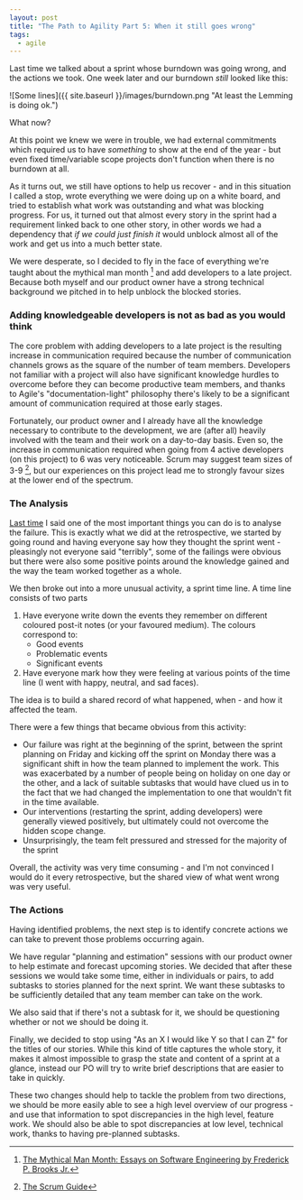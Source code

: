 ```yaml
---
layout: post
title: "The Path to Agility Part 5: When it still goes wrong"
tags:
  - agile
---
```


Last time we talked about a sprint whose burndown was going wrong, and the
actions we took.
One week later and our burndown _still_ looked like this:

![Some lines]({{ site.baseurl }}/images/burndown.png "At least the Lemming is doing ok.")

What now?

At this point we knew we were in trouble, we had external commitments which
required us to have _something_ to show at the end of the year - but even
fixed time/variable scope projects don't function when there is no burndown at
all.

As it turns out, we still have options to help us recover - and in this
situation I called a stop, wrote everything we were doing up on a white board,
and tried to establish what work was outstanding and what was blocking progress.
For us, it turned out that almost every story in the sprint had a requirement
linked back to one other story, in other words we had a dependency that
_if we could just finish it_ would unblock almost all of the work and get us
into a much better state.

We were desperate, so I decided to fly in the face of everything we're taught
about the mythical man month [^mmm] and add developers to a late project.
Because both myself and our product owner have a strong technical background
we pitched in to help unblock the blocked stories.

[^mmm]: [The Mythical Man Month: Essays on Software Engineering by Frederick P. Brooks Jr.](https://www.amazon.co.uk/gp/search/ref=as_li_qf_sp_sr_il_tl?ie=UTF8&camp=1634&creative=6738&index=aps&keywords=mythical%20man%20month&linkCode=as2&tag=deuscouk-21)

### Adding knowledgeable developers is not as bad as you would think

The core problem with adding developers to a late project is the resulting
increase in communication required because the number of communication channels
grows as the square of the number of team members.
Developers not familiar with a project will also have significant knowledge
hurdles to overcome before they can become productive team members, and thanks
to Agile's "documentation-light" philosophy there's likely to be a significant
amount of communication required at those early stages.

Fortunately, our product owner and I already have all the knowledge necessary
to contribute to the development, we are (after all) heavily involved with the
team and their work on a day-to-day basis.
Even so, the increase in communication required when going from 4 active
developers (on this project) to 6 was very noticeable.
Scrum may suggest team sizes of 3-9 [^scrumguide], but our experiences on this project lead
me to strongly favour sizes at the lower end of the spectrum.

[^scrumguide]: [The Scrum Guide](http://www.scrumguides.org/docs/scrumguide/v2016/2016-Scrum-Guide-US.pdf)

### The Analysis

[Last time](/Agile-Part-4/) I said one of the most important things you can do
is to analyse the failure.
This is exactly what we did at the retrospective, we started by going round and
having everyone say how they thought the sprint went - pleasingly not everyone
said "terribly", some of the failings were obvious but there were also some
positive points around the knowledge gained and the way the team worked together
as a whole.

We then broke out into a more unusual activity, a sprint time line.
A time line consists of two parts

1. Have everyone write down the events they remember on different coloured
   post-it notes (or your favoured medium). The colours correspond to:
   * Good events
   * Problematic events
   * Significant events
2. Have everyone mark how they were feeling at various points of the time line
   (I went with happy, neutral, and sad faces).

 The idea is to build a shared record of what happened, when - and how it
 affected the team.

 There were a few things that became obvious from this activity:

 * Our failure was right at the beginning of the sprint, between the sprint
   planning on Friday and kicking off the sprint on Monday there was a
   significant shift in how the team planned to implement the work.
   This was exacerbated by a number of people being on holiday on one day or
   the other, and a lack of suitable subtasks that would have clued us in to the
   fact that we had changed the implementation to one that wouldn't fit in the
   time available.
 * Our interventions (restarting the sprint, adding developers) were generally
   viewed positively, but ultimately could not overcome the hidden scope change.
 * Unsurprisingly, the team felt pressured and stressed for the majority of the
   sprint

Overall, the activity was very time consuming - and I'm not convinced I would
do it every retrospective, but the shared view of what went wrong was very useful.

### The Actions

Having identified problems, the next step is to identify concrete actions we
can take to prevent those problems occurring again.

We have regular "planning and estimation" sessions with our product owner to
help estimate and forecast upcoming stories.
We decided that after these sessions we would take some time, either in
individuals or pairs, to add subtasks to stories planned for the next sprint.
We want these subtasks to be sufficiently detailed that any team member can
take on the work.

We also said that if there's not a subtask for it, we should be questioning
whether or not we should be doing it.

Finally, we decided to stop using "As an X I would like Y so that I can Z" for
the titles of our stories.
While this kind of title captures the whole story, it makes it almost impossible
to grasp the state and content of a sprint at a glance, instead our PO will try
to write brief descriptions that are easier to take in quickly.

These two changes should help to tackle the problem from two directions, we
should be more easily able to see a high level overview of our progress - and
use that information to spot discrepancies in the high level, feature work.
We should also be able to spot discrepancies at low level, technical work,
thanks to having pre-planned subtasks.
